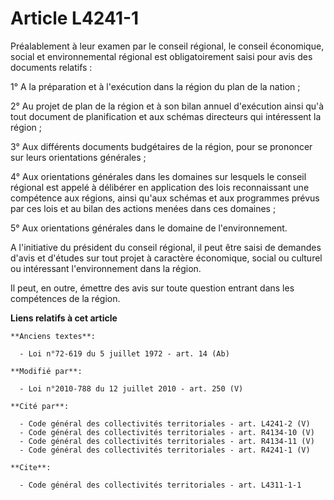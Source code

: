 # Article L4241-1

Préalablement à leur examen par le conseil régional, le    conseil économique, social et environnemental régional est
obligatoirement saisi pour avis des documents relatifs : 

1° A la préparation et à l'exécution dans la région du plan de la nation ; 

2° Au projet de plan de la région et à son bilan annuel d'exécution ainsi qu'à tout document de planification et aux schémas
directeurs qui intéressent la région ; 

3° Aux différents documents budgétaires de la région, pour se prononcer sur leurs orientations générales ; 

4° Aux orientations générales dans les domaines sur lesquels le conseil régional est appelé à délibérer en application des
lois reconnaissant une compétence aux régions, ainsi qu'aux schémas et aux programmes prévus par ces lois et au bilan des
actions menées dans ces domaines ; 

5° Aux orientations générales dans le domaine de l'environnement.

A l'initiative du président du conseil régional, il peut être saisi de demandes d'avis et d'études sur tout projet à
caractère économique, social ou culturel ou intéressant l'environnement dans la région. 

Il peut, en outre, émettre des avis sur toute question entrant dans les compétences de la région.

**Liens relatifs à cet article**

	**Anciens textes**:

	  - Loi n°72-619 du 5 juillet 1972 - art. 14 (Ab)

	**Modifié par**:

	  - Loi n°2010-788 du 12 juillet 2010 - art. 250 (V)

	**Cité par**:

	  - Code général des collectivités territoriales - art. L4241-2 (V)
	  - Code général des collectivités territoriales - art. R4134-10 (V)
	  - Code général des collectivités territoriales - art. R4134-11 (V)
	  - Code général des collectivités territoriales - art. R4241-1 (V)

	**Cite**:

	  - Code général des collectivités territoriales - art. L4311-1-1
